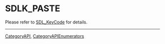 # SDLK_PASTE

Please refer to [SDL_KeyCode](SDL_KeyCode) for details.

----
[CategoryAPI](CategoryAPI), [CategoryAPIEnumerators](CategoryAPIEnumerators)

